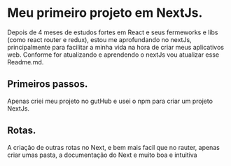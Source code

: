 # Meu primeiro projeto em NextJs. 

Depois de 4 meses de estudos fortes em React e seus fermeworks e libs (como react router e redux), estou me aprofundando no nextJs, principalmente para facilitar a minha vida na hora de criar meus aplicativos web. Conforme for atualizando e aprendendo o nextJs vou atualizar esse Readme.md.

## Primeiros passos.

Apenas criei meu projeto no gutHub e usei o npm para criar um projeto NextJs.

## Rotas.

A criação de outras rotas no Next, e bem mais facil que no rauter, apenas criar umas pasta, a documentação do Next e muito boa e intuitiva

